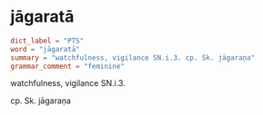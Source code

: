 # jāgaratā

``` toml
dict_label = "PTS"
word = "jāgaratā"
summary = "watchfulness, vigilance SN.i.3. cp. Sk. jāgaraṇa"
grammar_comment = "feminine"
```

watchfulness, vigilance SN.i.3.

cp. Sk. jāgaraṇa

